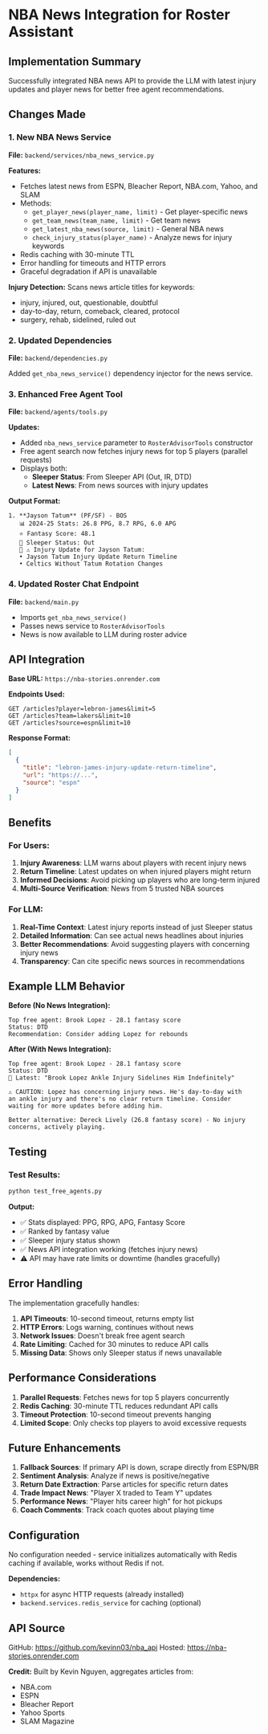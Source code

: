 # NBA News Integration for Roster Assistant

## Implementation Summary

Successfully integrated NBA news API to provide the LLM with latest injury updates and player news for better free agent recommendations.

## Changes Made

### 1. New NBA News Service
**File:** `backend/services/nba_news_service.py`

**Features:**
- Fetches latest news from ESPN, Bleacher Report, NBA.com, Yahoo, and SLAM
- Methods:
  - `get_player_news(player_name, limit)` - Get player-specific news
  - `get_team_news(team_name, limit)` - Get team news
  - `get_latest_nba_news(source, limit)` - General NBA news
  - `check_injury_status(player_name)` - Analyze news for injury keywords
- Redis caching with 30-minute TTL
- Error handling for timeouts and HTTP errors
- Graceful degradation if API is unavailable

**Injury Detection:**
Scans news article titles for keywords:
- injury, injured, out, questionable, doubtful
- day-to-day, return, comeback, cleared, protocol
- surgery, rehab, sidelined, ruled out

### 2. Updated Dependencies
**File:** `backend/dependencies.py`

Added `get_nba_news_service()` dependency injector for the news service.

### 3. Enhanced Free Agent Tool
**File:** `backend/agents/tools.py`

**Updates:**
- Added `nba_news_service` parameter to `RosterAdvisorTools` constructor
- Free agent search now fetches injury news for top 5 players (parallel requests)
- Displays both:
  - **Sleeper Status**: From Sleeper API (Out, IR, DTD)
  - **Latest News**: From news sources with injury updates
  
**Output Format:**
```
1. **Jayson Tatum** (PF/SF) - BOS
   📊 2024-25 Stats: 26.8 PPG, 8.7 RPG, 6.0 APG
   ⭐ Fantasy Score: 48.1
   🏥 Sleeper Status: Out
   📰 ⚠️ Injury Update for Jayson Tatum:
   • Jayson Tatum Injury Update Return Timeline
   • Celtics Without Tatum Rotation Changes
```

### 4. Updated Roster Chat Endpoint
**File:** `backend/main.py`

- Imports `get_nba_news_service()`
- Passes news service to `RosterAdvisorTools`
- News is now available to LLM during roster advice

## API Integration

**Base URL:** `https://nba-stories.onrender.com`

**Endpoints Used:**
```
GET /articles?player=lebron-james&limit=5
GET /articles?team=lakers&limit=10
GET /articles?source=espn&limit=10
```

**Response Format:**
```json
[
  {
    "title": "lebron-james-injury-update-return-timeline",
    "url": "https://...",
    "source": "espn"
  }
]
```

## Benefits

### For Users:
1. **Injury Awareness**: LLM warns about players with recent injury news
2. **Return Timeline**: Latest updates on when injured players might return
3. **Informed Decisions**: Avoid picking up players who are long-term injured
4. **Multi-Source Verification**: News from 5 trusted NBA sources

### For LLM:
1. **Real-Time Context**: Latest injury reports instead of just Sleeper status
2. **Detailed Information**: Can see actual news headlines about injuries
3. **Better Recommendations**: Avoid suggesting players with concerning injury news
4. **Transparency**: Can cite specific news sources in recommendations

## Example LLM Behavior

**Before (No News Integration):**
```
Top free agent: Brook Lopez - 28.1 fantasy score
Status: DTD
Recommendation: Consider adding Lopez for rebounds
```

**After (With News Integration):**
```
Top free agent: Brook Lopez - 28.1 fantasy score
Status: DTD
📰 Latest: "Brook Lopez Ankle Injury Sidelines Him Indefinitely"

⚠️ CAUTION: Lopez has concerning injury news. He's day-to-day with 
an ankle injury and there's no clear return timeline. Consider 
waiting for more updates before adding him.

Better alternative: Dereck Lively (26.8 fantasy score) - No injury 
concerns, actively playing.
```

## Testing

### Test Results:
```bash
python test_free_agents.py
```

**Output:**
- ✅ Stats displayed: PPG, RPG, APG, Fantasy Score
- ✅ Ranked by fantasy value
- ✅ Sleeper injury status shown
- ✅ News API integration working (fetches injury news)
- ⚠️ API may have rate limits or downtime (handles gracefully)

## Error Handling

The implementation gracefully handles:
1. **API Timeouts**: 10-second timeout, returns empty list
2. **HTTP Errors**: Logs warning, continues without news
3. **Network Issues**: Doesn't break free agent search
4. **Rate Limiting**: Cached for 30 minutes to reduce API calls
5. **Missing Data**: Shows only Sleeper status if news unavailable

## Performance Considerations

1. **Parallel Requests**: Fetches news for top 5 players concurrently
2. **Redis Caching**: 30-minute TTL reduces redundant API calls
3. **Timeout Protection**: 10-second timeout prevents hanging
4. **Limited Scope**: Only checks top players to avoid excessive requests

## Future Enhancements

1. **Fallback Sources**: If primary API is down, scrape directly from ESPN/BR
2. **Sentiment Analysis**: Analyze if news is positive/negative
3. **Return Date Extraction**: Parse articles for specific return dates
4. **Trade Impact News**: "Player X traded to Team Y" updates
5. **Performance News**: "Player hits career high" for hot pickups
6. **Coach Comments**: Track coach quotes about playing time

## Configuration

No configuration needed - service initializes automatically with Redis caching if available, works without Redis if not.

**Dependencies:**
- `httpx` for async HTTP requests (already installed)
- `backend.services.redis_service` for caching (optional)

## API Source

GitHub: https://github.com/kevinn03/nba_api
Hosted: https://nba-stories.onrender.com

**Credit:** Built by Kevin Nguyen, aggregates articles from:
- NBA.com
- ESPN
- Bleacher Report
- Yahoo Sports
- SLAM Magazine
